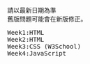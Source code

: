 請以最新日期為準<br>
舊版問題可能會在新版修正。<br>
<pre>
Week1:HTML
Week2:HTML
Week3:CSS (W3School)
Week4:JavaScript
</pre>
